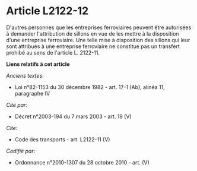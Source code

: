 # Article L2122-12

D'autres personnes que les entreprises ferroviaires peuvent être autorisées à demander l'attribution de sillons en vue de les
mettre à la disposition d'une entreprise ferroviaire. Une telle mise à disposition des sillons qui leur sont attribués à une
entreprise ferroviaire ne constitue pas un transfert prohibé au sens de l'article L. 2122-11.

**Liens relatifs à cet article**

_Anciens textes_:

  - Loi n°82-1153 du 30 décembre 1982 - art. 17-1 (Ab), alinéa 11, paragraphe IV

_Cité par_:

  - Décret n°2003-194 du 7 mars 2003 - art. 19 (V)

_Cite_:

  - Code des transports - art. L2122-11 (V)

_Codifié par_:

  - Ordonnance n°2010-1307 du 28 octobre 2010 - art. (V)
